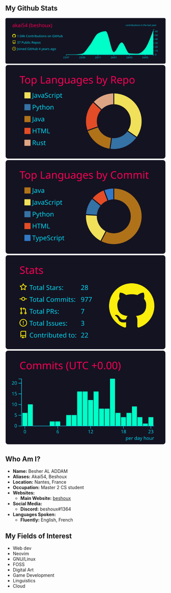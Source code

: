 ## My Github Stats
[![](https://raw.githubusercontent.com/akai54/akai54/master/profile-summary-card-output/2077/0-profile-details.svg)](https://github.com/vn7n24fzkq/github-profile-summary-cards)
[![](https://raw.githubusercontent.com/akai54/akai54/master/profile-summary-card-output/2077/1-repos-per-language.svg)](https://github.com/vn7n24fzkq/github-profile-summary-cards) [![](https://raw.githubusercontent.com/akai54/akai54/master/profile-summary-card-output/2077/2-most-commit-language.svg)](https://github.com/vn7n24fzkq/github-profile-summary-cards)
[![](https://raw.githubusercontent.com/akai54/akai54/master/profile-summary-card-output/2077/3-stats.svg)](https://github.com/vn7n24fzkq/github-profile-summary-cards) [![](https://raw.githubusercontent.com/akai54/akai54/master/profile-summary-card-output/2077/4-productive-time.svg)](https://github.com/vn7n24fzkq/github-profile-summary-cards)

## Who Am I?
- **Name:** Besher AL ADDAM
- **Aliases:** Akai54, Beshoux
- **Location:** Nantes, France
- **Occupation:** Master 2 CS student
- **Websites:**
  - **Main Website:** [beshoux](https://beshoux.neocities.org)
- **Social Media:**
  - **Discord:** beshoux#1364
- **Languages Spoken:**
  - **Fluently:** English, French
  
## My Fields of Interest
- Web dev
- Neovim
- GNU/Linux
- FOSS
- Digital Art
- Game Development
- Linguistics
- Cloud
